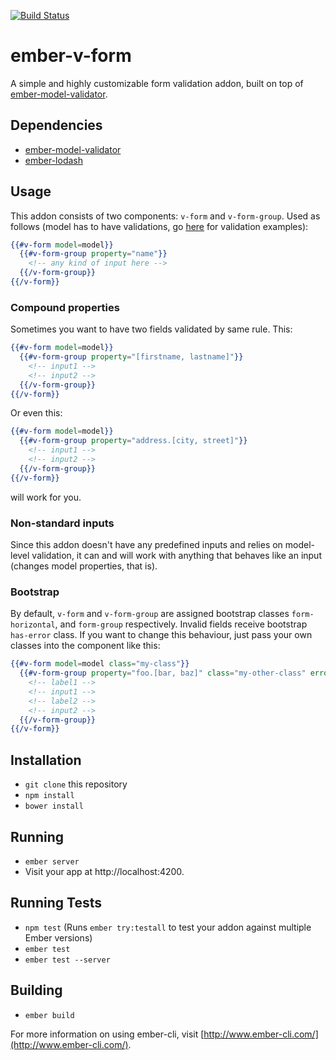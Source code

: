 [![Build Status](https://travis-ci.org/cataline/ember-v-form.svg?branch=master)](https://travis-ci.org/cataline/ember-v-form)
# ember-v-form

A simple and highly customizable form validation addon, built on top of [ember-model-validator](https://github.com/esbanarango/ember-model-validator).

## Dependencies
* [ember-model-validator](https://github.com/esbanarango/ember-model-validator)
* [ember-lodash](https://github.com/mike-north/ember-lodash)

## Usage
This addon consists of two components: `v-form` and `v-form-group`. Used as follows (model has to have validations, go [here](https://github.com/esbanarango/ember-model-validator) for validation examples):

```handlebars
{{#v-form model=model}}
  {{#v-form-group property="name"}}
    <!-- any kind of input here -->
  {{/v-form-group}}
{{/v-form}}
```

### Compound properties
Sometimes you want to have two fields validated by same rule. This:
```handlebars
{{#v-form model=model}}
  {{#v-form-group property="[firstname, lastname]"}}
    <!-- input1 -->
    <!-- input2 -->
  {{/v-form-group}}
{{/v-form}}
```

Or even this:
```handlebars
{{#v-form model=model}}
  {{#v-form-group property="address.[city, street]"}}
    <!-- input1 -->
    <!-- input2 -->
  {{/v-form-group}}
{{/v-form}}
```
will work for you.

### Non-standard inputs
Since this addon doesn't have any predefined inputs and relies on model-level validation, it can and will work with anything that behaves like an input (changes model properties, that is).

### Bootstrap
By default, `v-form` and `v-form-group` are assigned bootstrap classes `form-horizontal`, and `form-group` respectively. Invalid fields receive bootstrap `has-error` class. If you want to change this behaviour, just pass your own classes into the component like this:

```handlebars
{{#v-form model=model class="my-class"}}
  {{#v-form-group property="foo.[bar, baz]" class="my-other-class" errorClass="my-error-class"}}
    <!-- label1 -->
    <!-- input1 -->
    <!-- label2 -->
    <!-- input2 -->
  {{/v-form-group}}
{{/v-form}}
```
## Installation

* `git clone` this repository
* `npm install`
* `bower install`

## Running

* `ember server`
* Visit your app at http://localhost:4200.

## Running Tests

* `npm test` (Runs `ember try:testall` to test your addon against multiple Ember versions)
* `ember test`
* `ember test --server`

## Building

* `ember build`

For more information on using ember-cli, visit [http://www.ember-cli.com/](http://www.ember-cli.com/).
